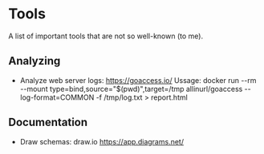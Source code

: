# Tools 

A list of important tools that are not so well-known (to me).

## Analyzing

- Analyze web server logs: https://goaccess.io/
    Ussage: docker run --rm --mount type=bind,source="$(pwd)",target=/tmp allinurl/goaccess --log-format=COMMON -f /tmp/log.txt > report.html

## Documentation

- Draw schemas: draw.io https://app.diagrams.net/
